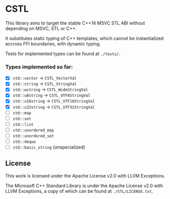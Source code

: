 # CSTL
This library aims to target the stable C++14 MSVC STL ABI without depending on MSVC, STL or C++.

It substitutes static typing of C++ templates, which cannot be instantialized accross FFI boundaries, with dynamic typing.

Tests for implemented types can be found at `./tests/`.

### Types implemented so far:
- [x] `std::vector`    -> `CSTL_VectorVal`
- [x] `std::string`    -> `CSTL_StringVal`
- [x] `std::wstring`   -> `CSTL_WideStringVal`
- [x] `std::u8string`  -> `CSTL_UTF8StringVal`
- [x] `std::u16string` -> `CSTL_UTF16StringVal`
- [x] `std::u32string` -> `CSTL_UTF32StringVal`
- [ ] `std::map`
- [ ] `std::set`
- [ ] `std::list`
- [ ] `std::unordered_map`
- [ ] `std::unordered_set`
- [ ] `std::deque`
- [ ] `std::basic_string` (unspecialized)

## License
This work is licensed under the Apache License v2.0 with LLVM Exceptions.

The Microsoft C++ Standard Library is under the Apache License v2.0 with LLVM Exceptions, a copy of which can be found at `./STL/LICENSE.txt`.
